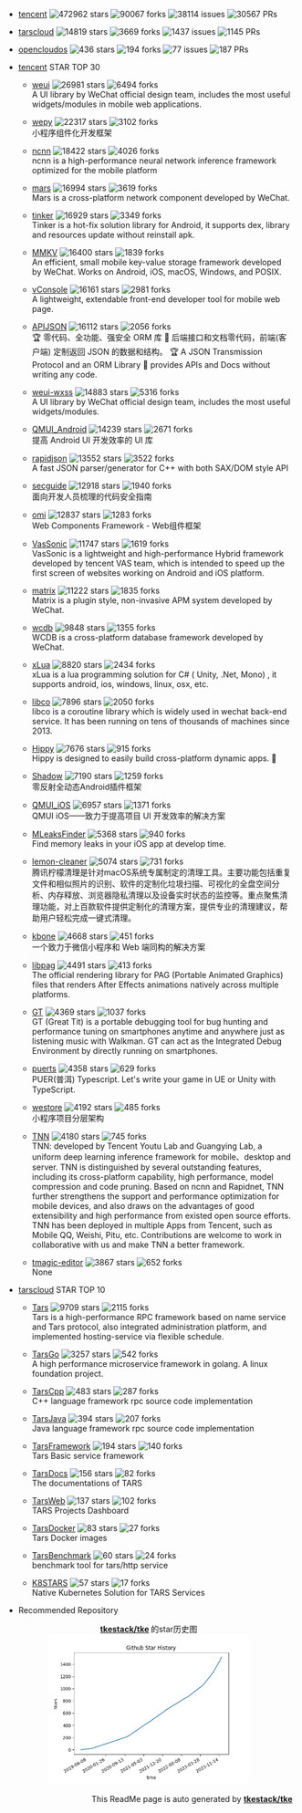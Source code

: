 
+ [tencent](https://github.com/tencent)
![472962 stars](https://img.shields.io/badge/Stars-472962-green)
![90067 forks](https://img.shields.io/badge/Forks-90067-green)
![38114 issues](https://img.shields.io/badge/Issues-38114-green)
![30567 PRs](https://img.shields.io/badge/PRs-30567-green)

+ [tarscloud](https://github.com/tarscloud)
![14819 stars](https://img.shields.io/badge/Stars-14819-green)
![3669 forks](https://img.shields.io/badge/Forks-3669-green)
![1437 issues](https://img.shields.io/badge/Issues-1437-green)
![1145 PRs](https://img.shields.io/badge/PRs-1145-green)

+ [opencloudos](https://github.com/opencloudos)
![436 stars](https://img.shields.io/badge/Stars-436-green)
![194 forks](https://img.shields.io/badge/Forks-194-green)
![77 issues](https://img.shields.io/badge/Issues-77-green)
![187 PRs](https://img.shields.io/badge/PRs-187-green)



+ [tencent](https://github.com/tencent) STAR TOP 30
    
    + [weui](https://github.com/tencent/weui) 
    ![26981 stars](https://img.shields.io/badge/Stars-26981-green)
    ![6494 forks](https://img.shields.io/badge/Forks-6494-green)  
    A UI library by WeChat official design team, includes the most useful widgets/modules in mobile web applications.
    
    + [wepy](https://github.com/tencent/wepy) 
    ![22317 stars](https://img.shields.io/badge/Stars-22317-green)
    ![3102 forks](https://img.shields.io/badge/Forks-3102-green)  
    小程序组件化开发框架
    
    + [ncnn](https://github.com/tencent/ncnn) 
    ![18422 stars](https://img.shields.io/badge/Stars-18422-green)
    ![4026 forks](https://img.shields.io/badge/Forks-4026-green)  
    ncnn is a high-performance neural network inference framework optimized for the mobile platform
    
    + [mars](https://github.com/tencent/mars) 
    ![16994 stars](https://img.shields.io/badge/Stars-16994-green)
    ![3619 forks](https://img.shields.io/badge/Forks-3619-green)  
    Mars is a cross-platform network component  developed by WeChat.
    
    + [tinker](https://github.com/tencent/tinker) 
    ![16929 stars](https://img.shields.io/badge/Stars-16929-green)
    ![3349 forks](https://img.shields.io/badge/Forks-3349-green)  
    Tinker is a hot-fix solution library for Android, it supports dex, library and resources update without reinstall apk.
    
    + [MMKV](https://github.com/tencent/MMKV) 
    ![16400 stars](https://img.shields.io/badge/Stars-16400-green)
    ![1839 forks](https://img.shields.io/badge/Forks-1839-green)  
    An efficient, small mobile key-value storage framework developed by WeChat. Works on Android, iOS, macOS, Windows, and POSIX.
    
    + [vConsole](https://github.com/tencent/vConsole) 
    ![16161 stars](https://img.shields.io/badge/Stars-16161-green)
    ![2981 forks](https://img.shields.io/badge/Forks-2981-green)  
    A lightweight, extendable front-end developer tool for mobile web page.
    
    + [APIJSON](https://github.com/tencent/APIJSON) 
    ![16112 stars](https://img.shields.io/badge/Stars-16112-green)
    ![2056 forks](https://img.shields.io/badge/Forks-2056-green)  
    🏆 零代码、全功能、强安全 ORM 库 🚀 后端接口和文档零代码，前端(客户端) 定制返回 JSON 的数据和结构。 🏆 A JSON Transmission Protocol and an ORM Library 🚀  provides APIs and Docs without writing any code.
    
    + [weui-wxss](https://github.com/tencent/weui-wxss) 
    ![14883 stars](https://img.shields.io/badge/Stars-14883-green)
    ![5316 forks](https://img.shields.io/badge/Forks-5316-green)  
    A UI library by WeChat official design team, includes the most useful widgets/modules.
    
    + [QMUI_Android](https://github.com/tencent/QMUI_Android) 
    ![14239 stars](https://img.shields.io/badge/Stars-14239-green)
    ![2671 forks](https://img.shields.io/badge/Forks-2671-green)  
    提高 Android UI 开发效率的 UI 库
    
    + [rapidjson](https://github.com/tencent/rapidjson) 
    ![13552 stars](https://img.shields.io/badge/Stars-13552-green)
    ![3522 forks](https://img.shields.io/badge/Forks-3522-green)  
    A fast JSON parser/generator for C++ with both SAX/DOM style API
    
    + [secguide](https://github.com/tencent/secguide) 
    ![12918 stars](https://img.shields.io/badge/Stars-12918-green)
    ![1940 forks](https://img.shields.io/badge/Forks-1940-green)  
    面向开发人员梳理的代码安全指南
    
    + [omi](https://github.com/tencent/omi) 
    ![12837 stars](https://img.shields.io/badge/Stars-12837-green)
    ![1283 forks](https://img.shields.io/badge/Forks-1283-green)  
    Web Components Framework - Web组件框架
    
    + [VasSonic](https://github.com/tencent/VasSonic) 
    ![11747 stars](https://img.shields.io/badge/Stars-11747-green)
    ![1619 forks](https://img.shields.io/badge/Forks-1619-green)  
    VasSonic is a lightweight and high-performance Hybrid framework developed by tencent VAS team, which is intended to speed up the first screen of websites working on Android and iOS platform. 
    
    + [matrix](https://github.com/tencent/matrix) 
    ![11222 stars](https://img.shields.io/badge/Stars-11222-green)
    ![1835 forks](https://img.shields.io/badge/Forks-1835-green)  
    Matrix is a plugin style, non-invasive APM system developed by WeChat.
    
    + [wcdb](https://github.com/tencent/wcdb) 
    ![9848 stars](https://img.shields.io/badge/Stars-9848-green)
    ![1355 forks](https://img.shields.io/badge/Forks-1355-green)  
    WCDB is a cross-platform database framework developed by WeChat.
    
    + [xLua](https://github.com/tencent/xLua) 
    ![8820 stars](https://img.shields.io/badge/Stars-8820-green)
    ![2434 forks](https://img.shields.io/badge/Forks-2434-green)  
    xLua is a lua programming solution for  C# ( Unity, .Net, Mono) , it supports android, ios, windows, linux, osx, etc.
    
    + [libco](https://github.com/tencent/libco) 
    ![7896 stars](https://img.shields.io/badge/Stars-7896-green)
    ![2050 forks](https://img.shields.io/badge/Forks-2050-green)  
    libco is a coroutine library which is widely used in wechat  back-end service. It has been running on tens of thousands of machines since 2013.
    
    + [Hippy](https://github.com/tencent/Hippy) 
    ![7676 stars](https://img.shields.io/badge/Stars-7676-green)
    ![915 forks](https://img.shields.io/badge/Forks-915-green)  
    Hippy is designed to easily build cross-platform dynamic apps. 👏
    
    + [Shadow](https://github.com/tencent/Shadow) 
    ![7190 stars](https://img.shields.io/badge/Stars-7190-green)
    ![1259 forks](https://img.shields.io/badge/Forks-1259-green)  
    零反射全动态Android插件框架
    
    + [QMUI_iOS](https://github.com/tencent/QMUI_iOS) 
    ![6957 stars](https://img.shields.io/badge/Stars-6957-green)
    ![1371 forks](https://img.shields.io/badge/Forks-1371-green)  
    QMUI iOS——致力于提高项目 UI 开发效率的解决方案
    
    + [MLeaksFinder](https://github.com/tencent/MLeaksFinder) 
    ![5368 stars](https://img.shields.io/badge/Stars-5368-green)
    ![940 forks](https://img.shields.io/badge/Forks-940-green)  
    Find memory leaks in your iOS app at develop time.
    
    + [lemon-cleaner](https://github.com/tencent/lemon-cleaner) 
    ![5074 stars](https://img.shields.io/badge/Stars-5074-green)
    ![731 forks](https://img.shields.io/badge/Forks-731-green)  
    腾讯柠檬清理是针对macOS系统专属制定的清理工具。主要功能包括重复文件和相似照片的识别、软件的定制化垃圾扫描、可视化的全盘空间分析、内存释放、浏览器隐私清理以及设备实时状态的监控等。重点聚焦清理功能，对上百款软件提供定制化的清理方案，提供专业的清理建议，帮助用户轻松完成一键式清理。
    
    + [kbone](https://github.com/tencent/kbone) 
    ![4668 stars](https://img.shields.io/badge/Stars-4668-green)
    ![451 forks](https://img.shields.io/badge/Forks-451-green)  
    一个致力于微信小程序和 Web 端同构的解决方案
    
    + [libpag](https://github.com/tencent/libpag) 
    ![4491 stars](https://img.shields.io/badge/Stars-4491-green)
    ![413 forks](https://img.shields.io/badge/Forks-413-green)  
    The official rendering library for PAG (Portable Animated Graphics) files that renders After Effects animations natively across multiple platforms.
    
    + [GT](https://github.com/tencent/GT) 
    ![4369 stars](https://img.shields.io/badge/Stars-4369-green)
    ![1037 forks](https://img.shields.io/badge/Forks-1037-green)  
    GT (Great Tit) is a portable debugging tool for bug hunting and performance tuning on smartphones anytime and anywhere just as listening music with Walkman. GT can act as the Integrated Debug Environment by directly running on smartphones.
    
    + [puerts](https://github.com/tencent/puerts) 
    ![4358 stars](https://img.shields.io/badge/Stars-4358-green)
    ![629 forks](https://img.shields.io/badge/Forks-629-green)  
    PUER(普洱) Typescript. Let's write your game in UE or Unity with TypeScript.
    
    + [westore](https://github.com/tencent/westore) 
    ![4192 stars](https://img.shields.io/badge/Stars-4192-green)
    ![485 forks](https://img.shields.io/badge/Forks-485-green)  
    小程序项目分层架构
    
    + [TNN](https://github.com/tencent/TNN) 
    ![4180 stars](https://img.shields.io/badge/Stars-4180-green)
    ![745 forks](https://img.shields.io/badge/Forks-745-green)  
    TNN: developed by Tencent Youtu Lab and Guangying Lab, a uniform deep learning inference framework for mobile、desktop and server. TNN is distinguished by several outstanding features, including its cross-platform capability, high performance, model compression and code pruning. Based on ncnn and Rapidnet, TNN further strengthens the support and performance optimization for mobile devices, and also draws on the advantages of good extensibility and high performance from existed open source efforts. TNN has been deployed in multiple Apps from Tencent, such as Mobile QQ, Weishi, Pitu, etc. Contributions are welcome to work in collaborative with us and make TNN a better framework. 
    
    + [tmagic-editor](https://github.com/tencent/tmagic-editor) 
    ![3867 stars](https://img.shields.io/badge/Stars-3867-green)
    ![652 forks](https://img.shields.io/badge/Forks-652-green)  
    None
    

+ [tarscloud](https://github.com/tarscloud) STAR TOP 10
    
    + [Tars](https://github.com/tarscloud/Tars) 
    ![9709 stars](https://img.shields.io/badge/Stars-9709-green)
    ![2115 forks](https://img.shields.io/badge/Forks-2115-green)  
    Tars is a high-performance RPC framework based on name service and Tars protocol, also integrated administration platform, and implemented hosting-service via flexible schedule.
    
    + [TarsGo](https://github.com/tarscloud/TarsGo) 
    ![3257 stars](https://img.shields.io/badge/Stars-3257-green)
    ![542 forks](https://img.shields.io/badge/Forks-542-green)  
    A  high performance microservice  framework  in golang. A linux foundation project.
    
    + [TarsCpp](https://github.com/tarscloud/TarsCpp) 
    ![483 stars](https://img.shields.io/badge/Stars-483-green)
    ![287 forks](https://img.shields.io/badge/Forks-287-green)  
    C++ language framework rpc source code implementation
    
    + [TarsJava](https://github.com/tarscloud/TarsJava) 
    ![394 stars](https://img.shields.io/badge/Stars-394-green)
    ![207 forks](https://img.shields.io/badge/Forks-207-green)  
    Java language framework rpc source code implementation
    
    + [TarsFramework](https://github.com/tarscloud/TarsFramework) 
    ![194 stars](https://img.shields.io/badge/Stars-194-green)
    ![140 forks](https://img.shields.io/badge/Forks-140-green)  
    Tars Basic service framework
    
    + [TarsDocs](https://github.com/tarscloud/TarsDocs) 
    ![156 stars](https://img.shields.io/badge/Stars-156-green)
    ![82 forks](https://img.shields.io/badge/Forks-82-green)  
    The documentations of TARS
    
    + [TarsWeb](https://github.com/tarscloud/TarsWeb) 
    ![137 stars](https://img.shields.io/badge/Stars-137-green)
    ![102 forks](https://img.shields.io/badge/Forks-102-green)  
    TARS Projects Dashboard
    
    + [TarsDocker](https://github.com/tarscloud/TarsDocker) 
    ![83 stars](https://img.shields.io/badge/Stars-83-green)
    ![27 forks](https://img.shields.io/badge/Forks-27-green)  
    Tars Docker  images
    
    + [TarsBenchmark](https://github.com/tarscloud/TarsBenchmark) 
    ![60 stars](https://img.shields.io/badge/Stars-60-green)
    ![24 forks](https://img.shields.io/badge/Forks-24-green)  
    benchmark tool for tars/http service
    
    + [K8STARS](https://github.com/tarscloud/K8STARS) 
    ![57 stars](https://img.shields.io/badge/Stars-57-green)
    ![17 forks](https://img.shields.io/badge/Forks-17-green)  
    Native Kubernetes  Solution for TARS Services
    


+ Recommended Repository  
<p align="center">
      <strong>
        <a href="https://github.com/tkestack/tke" target="_blank">tkestack/tke</a>
      </strong>  的star历史图
  <br>
  <img src="https://raw.githubusercontent.com/ButterAndButterfly/GithubTools/master/data/stars_history.jpg" width="350px"></img>    
</p>

<p align="right">
      This ReadMe page is auto generated by 
      <strong>
        <a href="https://github.com/tkestack/tke" target="_blank">tkestack/tke</a><br>
      </strong>   
</p>